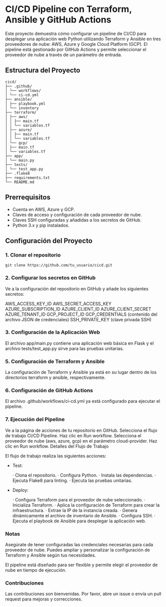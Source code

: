 # CI/CD Pipeline con Terraform, Ansible y GitHub Actions

Este proyecto demuestra cómo configurar un pipeline de CI/CD para desplegar una aplicación web Python utilizando Terraform y Ansible en tres proveedores de nube: AWS, Azure y Google Cloud Platform (GCP). El pipeline está gestionado por GitHub Actions y permite seleccionar el proveedor de nube a través de un parámetro de entrada.


## Estructura del Proyecto
```
cicd/
├── .github/
│ └── workflows/
│ └── ci-cd.yml
├── ansible/
│ ├── playbook.yml
│ └── inventory
├── terraform/
│ ├── aws/
│ │ ├── main.tf
│ │ └── variables.tf
│ ├── azure/
│ │ ├── main.tf
│ │ └── variables.tf
│ └── gcp/
│ ├── main.tf
│ └── variables.tf
├── app/
│ └── main.py
├── tests/
│ └── test_app.py
├── .flake8
├── requirements.txt
└── README.md
```


## Prerrequisitos

- Cuenta en AWS, Azure y GCP.
- Claves de acceso y configuración de cada proveedor de nube.
- Claves SSH configuradas y añadidas a los secretos de GitHub.
- Python 3.x y pip instalados.


## Configuración del Proyecto

### 1. Clonar el repositorio

```
git clone https://github.com/tu_usuario/cicd.git
```


### 2. Configurar los secretos en GitHub
Ve a la configuración del repositorio en GitHub y añade los siguientes secretos:

AWS_ACCESS_KEY_ID
AWS_SECRET_ACCESS_KEY
AZURE_SUBSCRIPTION_ID
AZURE_CLIENT_ID
AZURE_CLIENT_SECRET
AZURE_TENANT_ID
GCP_PROJECT_ID
GCP_CREDENTIALS (contenido del archivo JSON de credenciales)
SSH_PRIVATE_KEY (clave privada SSH)


### 3. Configuración de la Aplicación Web

El archivo app/main.py contiene una aplicación web básica en Flask y 
el archivo tests/test_app.py sirve para las pruebas unitarias.


### 5. Configuración de Terraform y Ansible

La configuración de Terraform y Ansible ya está en su lugar dentro de los directorios terraform y ansible, respectivamente.


### 6. Configuración de GitHub Actions

El archivo .github/workflows/ci-cd.yml ya está configurado para ejecutar el pipeline.


### 7. Ejecución del Pipeline

Ve a la página de acciones de tu repositorio en GitHub.
Selecciona el flujo de trabajo CI/CD Pipeline.
Haz clic en Run workflow.
Selecciona el proveedor de nube (aws, azure, gcp) en el parámetro cloud-provider.
Haz clic en Run workflow.
Detalles del Flujo de Trabajo

El flujo de trabajo realiza las siguientes acciones:

- Test:

  · Clona el repositorio.
  · Configura Python.
  · Instala las dependencias.
  · Ejecuta Flake8 para linting.
  · Ejecuta las pruebas unitarias.


- Deploy:

  · Configura Terraform para el proveedor de nube seleccionado.
  · Inicializa Terraform.
  · Aplica la configuración de Terraform para crear la infraestructura.
  · Extrae la IP de la instancia creada.
  · Genera dinámicamente el archivo de inventario de Ansible.
  · Configura SSH.
  · Ejecuta el playbook de Ansible para desplegar la aplicación web.



### Notas
Asegúrate de tener configuradas las credenciales necesarias para cada proveedor de nube.
Puedes ampliar y personalizar la configuración de Terraform y Ansible según tus necesidades.

El pipeline está diseñado para ser flexible y permite elegir el proveedor de nube en tiempo de ejecución.


### Contribuciones
Las contribuciones son bienvenidas. Por favor, abre un issue o envía un pull request para mejoras y correcciones.
